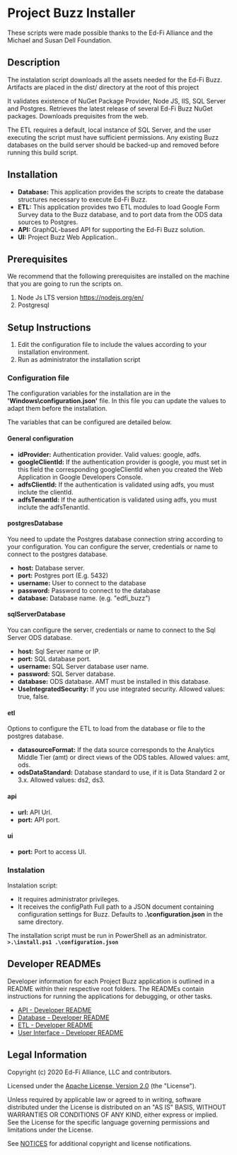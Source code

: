 # Project Buzz Installer

These scripts were made possible thanks to the Ed-Fi Alliance and the Michael and Susan Dell Foundation.

## Description

The instalation script downloads all the assets needed for the Ed-Fi Buzz. Artifacts are placed in the dist/ directory at the root of this project 

It validates existence of NuGet Package Provider, Node JS, IIS, SQL Server and Postgres. Retrieves the latest release of several Ed-Fi Buzz NuGet packages. Downloads prequisites from the web. 

The ETL requires a default, local instance of SQL Server, and the user executing the script must have sufficient permissions. Any existing Buzz databases on the build server should be backed-up and removed before running this build script. 

## Installation
- **Database:** This application provides the scripts to create the database structures necessary to execute Ed-Fi Buzz.
- **ETL:** This application provides two ETL modules to load Google Form Survey data to the Buzz database, and to port data from the ODS data sources to Postgres.
- **API:** GraphQL-based API for supporting the Ed-Fi Buzz solution.
- **UI:** Project Buzz Web Application..

## Prerequisites
We recommend that the following prerequisites are installed on the machine that you are going to run the scripts on.

1. Node Js LTS version https://nodejs.org/en/
2. Postgresql

## Setup Instructions
1. Edit the configuration file to include the values according to your installation environment.
2. Run as administrator the installation script 



### Configuration file

The configuration variables for the installation are in the **'Windows\configuration.json'** file. In this file you can update the values to adapt them before the installation.

The variables that can be configured are detailed below.

#### General configuration
- **idProvider:** Authentication provider. Valid values: google, adfs.
- **googleClientId:** If the authentication provider is google, you must set in this field the corresponding googleClientId when you created the Web Application in Google Developers Console.
- **adfsClientId:** If the authentication is validated using adfs, you must inclute the clientId.
- **adfsTenantId:** If the authentication is validated using adfs, you must inclute the adfsTenantId.

#### postgresDatabase

You need to update the Postgres database connection string according to your configuration. You can configure the server, credentials or name to connect to the postgres database.
- **host:** Database server.
- **port:** Postgres port (E.g. 5432)
- **username:** User to connect to the database
- **password:** Password to connect to the database
- **database:** Database name. (e.g. "edfi_buzz")

#### sqlServerDatabase

You can configure the server, credentials or name to connect to the Sql Server ODS database.
- **host:** Sql Server name or IP.
- **port:** SQL database port.
- **username:** SQL Server database user name.
- **password:** SQL Server database.
- **database:** ODS database. AMT must be installed in this database.
- **UseIntegratedSecurity:** If you use integrated security. Allowed values: true, false.

#### etl

Options to configure the ETL to load from the database or file to the postgres database.
- **datasourceFormat:** If the data source corresponds to the Analytics Middle Tier (amt) or direct views of the ODS tables. Allowed values: amt, ods.
- **odsDataStandard:** Database standard to use, if it is Data Standard 2 or 3.x. Allowed values: ds2, ds3.

#### api
- **url:** API Url.
- **port:** API port.

#### ui
- **port:** Port to access UI.

### Instalation
Instalation script:
- It requires administrator privileges.
- It receives the configPath Full path to a JSON document containing configuration settings for Buzz. Defaults to **.\configuration.json** in the same directory.

The installation script must be run in PowerShell as an administrator.
**`>.\install.ps1 .\configuration.json`**

## Developer READMEs

Developer information for each Project Buzz application is outlined in a README within their respective root folders. The READMEs contain instructions for running the applications for debugging, or other tasks.

* [API - Developer README](../../EdFi.Buzz.Api/README.md)
* [Database -  Developer README](../../EdFi.Buzz.Database/README.md)
* [ETL -  Developer README](../../EEdFi.Buzz.Etl/README.md)
* [User Interface -  Developer README](../../EdFi.Buzz.UI/README.md)


## Legal Information

Copyright (c) 2020 Ed-Fi Alliance, LLC and contributors.

Licensed under the [Apache License, Version 2.0](LICENSE) (the "License").

Unless required by applicable law or agreed to in writing, software
distributed under the License is distributed on an "AS IS" BASIS,
WITHOUT WARRANTIES OR CONDITIONS OF ANY KIND, either express or implied.
See the License for the specific language governing permissions and
limitations under the License.

See [NOTICES](NOTICES.md) for additional copyright and license notifications.
